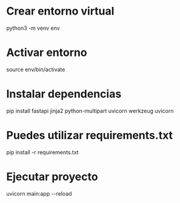 # Crear entorno virtual 
python3 -m venv env 
# Activar entorno
source env/bin/activate
# Instalar dependencias 
pip install fastapi jinja2 python-multipart uvicorn werkzeug uvicorn
# Puedes utilizar requirements.txt
pip install -r requirements.txt

# Ejecutar proyecto
uvicorn main:app --reload
